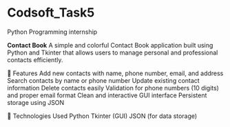 # Codsoft_Task5
Python Programming internship

**Contact Book**
A simple and colorful Contact Book application built using Python and Tkinter that allows users to manage personal and professional contacts efficiently.

🔑 Features
Add new contacts with name, phone number, email, and address
Search contacts by name or phone number
Update existing contact information
Delete contacts easily
Validation for phone numbers (10 digits) and proper email format
Clean and interactive GUI interface
Persistent storage using JSON

📌 Technologies Used
Python
Tkinter (GUI)
JSON (for data storage)

